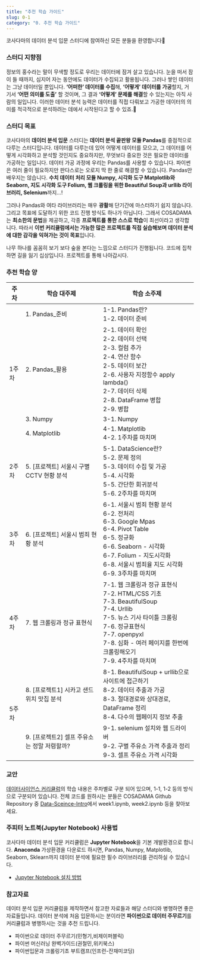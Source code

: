 ```yaml
---
title: "추천 학습 가이드"
slug: 0-1
category: "0. 추천 학습 가이드"
---
```


코사다마의 데이터 분석 입문 스터디에 참여하신 모든 분들을 환영합니다🙌


### 스터디 지향점

정보의 홍수라는 말이 무색할 정도로 우리는 데이터에 잠겨 살고 있습니다. 눈을 떠서 잠이 들 때까지, 심지어 자는 동안에도 데이터가 수집되고 활용됩니다. 그러나 쌓인 데이터는 그냥 데이터일 뿐입니다. **‘어떠한’ 데이터를 수집**해, **‘어떻게’ 데이터를 가공**할지, 거기서 **‘어떤 의미를 도출’** 할 것이며, 그 결과 **‘어떻게’ 문제를 해결**할 수 있는지는 아직 사람의 일입니다.  이러한 데이터 분석 능력은 데이터를 직접 다뤄보고 가공한 데이터의 의미를 적극적으로 분석하려는 데에서 시작된다고 할 수 있죠.🙂

### 스터디 목표

코사다마의 **데이터 분석 입문** 스터디는 **데이터 분석 끝판왕 모듈 Pandas**를 중점적으로 다루는 스터디입니다. 데이터를 다루는데 있어 어떻게 데이터를 모으고, 그 데이터를 어떻게 시각화하고 분석할 것인지도 중요하지만, 무엇보다 중요한 것은 필요한 데이터를 가공하는 일입니다. 데이터 가공 과정에 우리는 Pandas를 사용할 수 있습니다. 파이썬은 여러 줄이 필요하지만 판다스로는 오로지 딱 한 줄로 해결할 수 있습니다. Pandas만 배우지는 않습니다. **수치 데이터 처리 모듈 Numpy, 시각화 도구 Matplotlib와 Seaborn, 지도 시각화 도구 Folium, 웹 크롤링을 위한 Beautiful Soup과 urllib 라이브러리, Selenium**까지…! 

그러나 Pandas와 여타 라이브러리는 매우 **광활**해 단기간에 마스터하기 쉽지 않습니다. 그리고 목표에 도달하기 위한 코드 진행 방식도 하나가 아닙니다. 그래서 COSADAMA는 **최소한의 문법**을 제공하고, 각종 **프로젝트를 통한 스스로 학습**이 최선이라고 생각합니다. 따라서 **이번 커리큘럼에서는 가능한 많은 프로젝트를 직접 실습해보며 데이터 분석에 대한 감각을 익혀가는 것이 목표**입니다.

나무 하나를 꼼꼼히 보기 보다 숲을 본다는 느낌으로 스터디가 진행됩니다. 코드에 집착하면 길을 잃기 십상입니다. 프로젝트를 통해 나아갑시다. 


### 추천 학습 양
<table> 
<thead> 
<tr>  
<th>주차</th> 
<th>학습 대주제</th>  
<th>학습 소주제</th>  
</tr>  
</thead> 
<tbody>  
<tr> 
<td rowspan=4>1주차</td>  
<td>1. Pandas_준비</td> 
<td> 
1-1. Pandas란?<br> 
1-2. 데이터 준비<br>
</td> 
</tr> 
<tr> 
<td>2. Pandas_활용</td> 
<td> 
2-1. 데이터 확인<br> 
2-2. 데이터 선택<br>
2-3. 컬럼 추가<br>
2-4. 연산 함수<br>
2-5. 데이터 보간<br>
2-6. 사용자 지정함수 apply lambda()<br>
2-7. 데이터 삭제<br>
2-8. DataFrame 병합<br>
2-9. 병합<br>
</td>
</tr>   
<td>3. Numpy</td> 
<td> 
3-1. Numpy<br> 
</td>     
<tr>  
<td>4. Matplotlib</td> 
<td> 
4-1. Matplotlib<br> 
4-2. 1주차를 마치며<br>
</td>
</tr>   
<td rowspan=1>2주차</td> 
<td>5. [프로젝트] 서울시 구별 CCTV 현황 분석</td> 
<td> 
5-1. DataScience란?<br>
5-2. 문제 정의<br>
5-3. 데이터 수집 및 가공<br>
5-4. 시각화<br>
5-5. 간단한 회귀분석<br>
5-6. 2주차를 마치며<br>
</td>
</tr>  
<tr>  
<td rowspan=1>3주차</td> 
<td>6. [프로젝트] 서울시 범죄 현황 분석</td> 
<td> 
6-1. 서울시 범죄 현황 분석<br>
6-2. 전처리<br>
6-3. Google Mpas<br>
6-4. Pivot Table<br>
6-5. 정규화<br>
6-6. Seaborn - 시각화<br>
6-7. Folium - 지도시각화<br>
6-8. 서울시 범죄율 지도 시각화<br>
6-9. 3주차를 마치며<br>
</td>
</tr>  
<tr>  
<td rowspan=1>4주차</td> 
<td>7. 웹 크롤링과 정규 표현식</td> 
<td> 
7-1. 웹 크롤링과 정규 표현식<br>
7-2. HTML/CSS 기초<br>
7-3. BeautifulSoup<br>
7-4. Urllib<br>
7-5. 뉴스 기사 타이틀 크롤링<br>
7-6. 정규표현식<br>
7-7. openpyxl<br>
7-8. 심화 - 여러 페이지를 한번에 크롤링해오기<br>
7-9. 4주차를 마치며<br>
</td>
</tr>  
<tr>  
<td rowspan=2>5주차</td> 
<td>8. [프로젝트1] 시카고 샌드위치 맛집 분석</td> 
<td> 
8-1. BeautifulSoup + urllib으로 사이트에 접근하기<br>
8-2. 데이터 추출과 가공<br>
8-3. 절대경로와 상대경로, DataFrame 정리<br>
8-4. 다수의 웹페이지 정보 추출<br>
</td>
</tr>  
<tr>  
<td>9. [프로젝트2] 셀프 주유소는 정말 저렴할까?</td> 
<td> 
9-1. selenium 설치와 웹 드라이버<br> 
9-2. 구별 주유소 가격 추출과 정리<br>
9-3. 셀프 주유소 가격 시각화<br>
</td>
</tr>   
</tbody> 
</table>

### 교안

[데이터사이언스 커리큘럼](https://curriculum.cosadama.com/intro-ds/1-1)의 학습 내용은 주차별로 구분 되어 있으며, 1-1, 1-2 등의 방식으로 구분되어 있습니다. 전체 코드를 원하시는 분들은 COSADAMA Github Repository 중 [Data-Sceince-Intro](https://github.com/Team-COSADAMA/Data-Science-Intro)에서 week1.ipynb, week2.ipynb 등을 찾아보세요.


### 주피터 노트북(Jupyter Notebook) 사용법

코사다마 데이터 분석 입문 커리큘럼은 **Jupyter Notebook**을 기본 개발환경으로 합니다. **Anaconda** 가상환경을 다운로드 하시면, Pandas, Numpy, Matplotlib, Seaborn, Sklearn까지 데이터 분석에 필요한 필수 라이브러리를 관리하실 수 있습니다.

- [Jupyter Notebook 설치 방법](https://www.notion.so/04fddaae69de46af96dd5c18f05fbfd2)

  
### 참고자료

데이터 분석 입문 커리큘럼을 제작하면서 참고한 자료들과 해당 스터디와 병행하면 좋은 자료들입니다. 데이터 분석에 처음 입문하시는 분이라면 **파이썬으로 데이터 주무르기**를 커리큘럼과 병행하시는 것을 추천 드립니다. 

- 파이썬으로 데이터 주무르기(민형기,비제이퍼블릭)
- 파이썬 머신러닝 완벽가이드(권철민,위키북스)
- 파이썬입문과 크롤링기초 부트캠프(인프런-잔재미코딩)
